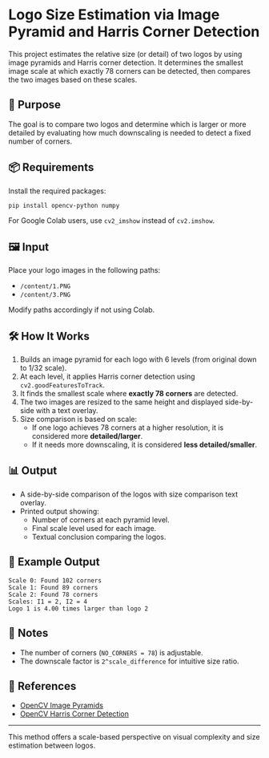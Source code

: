 
# Logo Size Estimation via Image Pyramid and Harris Corner Detection

This project estimates the relative size (or detail) of two logos by using image pyramids and Harris corner detection. It determines the smallest image scale at which exactly 78 corners can be detected, then compares the two images based on these scales.

## 🧠 Purpose

The goal is to compare two logos and determine which is larger or more detailed by evaluating how much downscaling is needed to detect a fixed number of corners.

## 📦 Requirements

Install the required packages:

```bash
pip install opencv-python numpy
```

For Google Colab users, use `cv2_imshow` instead of `cv2.imshow`.

## 🖼️ Input

Place your logo images in the following paths:

- `/content/1.PNG`
- `/content/3.PNG`

Modify paths accordingly if not using Colab.

## 🛠️ How It Works

1. Builds an image pyramid for each logo with 6 levels (from original down to 1/32 scale).
2. At each level, it applies Harris corner detection using `cv2.goodFeaturesToTrack`.
3. It finds the smallest scale where **exactly 78 corners** are detected.
4. The two images are resized to the same height and displayed side-by-side with a text overlay.
5. Size comparison is based on scale:
   - If one logo achieves 78 corners at a higher resolution, it is considered more **detailed/larger**.
   - If it needs more downscaling, it is considered **less detailed/smaller**.

## 📊 Output

- A side-by-side comparison of the logos with size comparison text overlay.
- Printed output showing:
  - Number of corners at each pyramid level.
  - Final scale level used for each image.
  - Textual conclusion comparing the logos.

## 📎 Example Output

```
Scale 0: Found 102 corners  
Scale 1: Found 89 corners  
Scale 2: Found 78 corners  
Scales: I1 = 2, I2 = 4  
Logo 1 is 4.00 times larger than logo 2
```

## 📄 Notes

- The number of corners (`NO_CORNERS = 78`) is adjustable.
- The downscale factor is `2^scale_difference` for intuitive size ratio.

## 🔗 References

- [OpenCV Image Pyramids](https://docs.opencv.org/4.x/d4/d1f/tutorial_pyramids.html)
- [OpenCV Harris Corner Detection](https://docs.opencv.org/4.x/dc/d0d/tutorial_py_features_harris.html)

---

This method offers a scale-based perspective on visual complexity and size estimation between logos.
